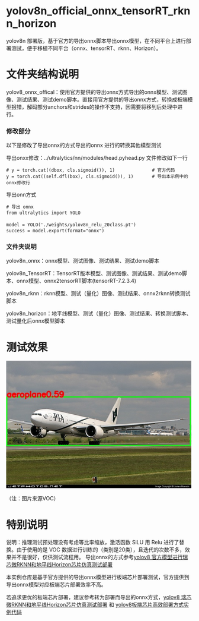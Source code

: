 # yolov8n_official_onnx_tensorRT_rknn_horizon
yolov8n 部署版，基于官方的导出onnx脚本导出onnx模型，在不同平台上进行部署测试，便于移植不同平台（onnx、tensorRT、rknn、Horizon）。

# 文件夹结构说明

yolov8_onnx_offical：使用官方提供的导出onnx方式导出的onnx模型、测试图像、测试结果、测试demo脚本。直接用官方提供的导出onnx方式，转换成板端模型报错，解码部分anchors和strides的操作不支持，因需要将移到后处理中进行。

### 修改部分

以下是修改了导出onnx的方式导出的onnx 进行的转换其他模型测试

导出onxx修改：../ultralytics/nn/modules/head.pyhead.py 文件修改如下一行

```
# y = torch.cat((dbox, cls.sigmoid()), 1)              # 官方代码
y = torch.cat((self.dfl(box), cls.sigmoid()), 1)       # 导出本示例中的onnx修改行
```

导出onn方式
```
# 导出 onnx
from ultralytics import YOLO

model = YOLO('./weights/yolov8n_relu_20class.pt')
success = model.export(format="onnx")
```


### 文件夹说明
yolov8n_onnx：onnx模型、测试图像、测试结果、测试demo脚本

yolov8n_TensorRT：TensorRT版本模型、测试图像、测试结果、测试demo脚本、onnx模型、onnx2tensorRT脚本(tensorRT-7.2.3.4)

yolov8n_rknn：rknn模型、测试（量化）图像、测试结果、onnx2rknn转换测试脚本

yolov8n_horizon：地平线模型、测试（量化）图像、测试结果、转换测试脚本、测试量化后onnx模型脚本


# 测试效果
![image](https://github.com/cqu20160901/yolov8n_official_onnx_tensorRT_rknn_horizon/blob/main/yolov8_onnx/test_onnx_result.jpg)

（注：图片来源VOC）

# 特别说明
说明：推理测试预处理没有考虑等比率缩放，激活函数 SiLU 用 Relu 进行了替换。由于使用的是 VOC 数据进行训练的（类别是20类），且迭代的次数不多，效果并不是很好，仅供测试流程用。
导出onnx的方式参考[yolov8 官方模型进行瑞芯微RKNN和地平线Horizon芯片仿真测试部署](https://blog.csdn.net/zhangqian_1/article/details/130754564)

本实例仓库是基于官方提供的导出onnx模型进行板端芯片部署测试，官方提供到导出onnx模型对应板端芯片部署效率不高。

若追求更优的板端芯片部署，建议参考转为部署而导出的onnx方式，[yolov8 瑞芯微RKNN和地平线Horizon芯片仿真测试部署](https://blog.csdn.net/zhangqian_1/article/details/128918268) 和 [yolov8板端芯片高效部署方式实例代码](https://github.com/cqu20160901/yolov8n_onnx_tensorRT_rknn_horizon)
